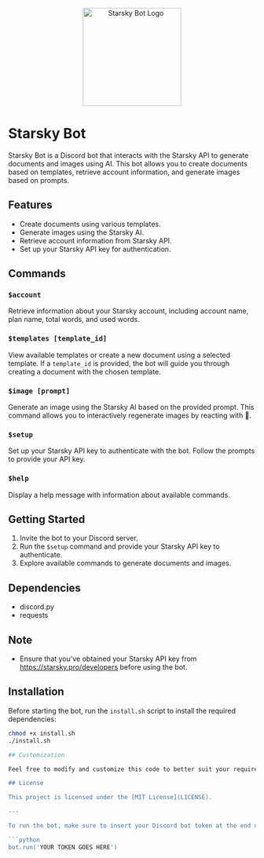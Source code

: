 <p align="center">
  <img src="https://starsky.pro/uploads/brand/cEKpGkKA8tD5P2nKh47CsigASMEwJCWRn4k3dRW5.png" alt="Starsky Bot Logo" width="200">
</p>

# Starsky Bot

Starsky Bot is a Discord bot that interacts with the Starsky API to generate documents and images using AI. This bot allows you to create documents based on templates, retrieve account information, and generate images based on prompts.

## Features

- Create documents using various templates.
- Generate images using the Starsky AI.
- Retrieve account information from Starsky API.
- Set up your Starsky API key for authentication.

## Commands

### `$account`

Retrieve information about your Starsky account, including account name, plan name, total words, and used words.

### `$templates [template_id]`

View available templates or create a new document using a selected template. If a `template_id` is provided, the bot will guide you through creating a document with the chosen template.

### `$image [prompt]`

Generate an image using the Starsky AI based on the provided prompt. This command allows you to interactively regenerate images by reacting with 🔄.

### `$setup`

Set up your Starsky API key to authenticate with the bot. Follow the prompts to provide your API key.

### `$help`

Display a help message with information about available commands.

## Getting Started

1. Invite the bot to your Discord server.
2. Run the `$setup` command and provide your Starsky API key to authenticate.
3. Explore available commands to generate documents and images.

## Dependencies

- discord.py
- requests

## Note

- Ensure that you've obtained your Starsky API key from https://starsky.pro/developers before using the bot.

## Installation

Before starting the bot, run the `install.sh` script to install the required dependencies:

```bash
chmod +x install.sh
./install.sh

## Customization

Feel free to modify and customize this code to better suit your requirements. Whether you want to add new features, adjust command behavior, or integrate additional APIs, this code serves as a starting point for your own creative ideas. You're encouraged to make changes, experiment, and adapt the bot to your specific use cases.

## License

This project is licensed under the [MIT License](LICENSE).

---

To run the bot, make sure to insert your Discord bot token at the end of the `bot.py` file:

```python
bot.run('YOUR TOKEN GOES HERE')